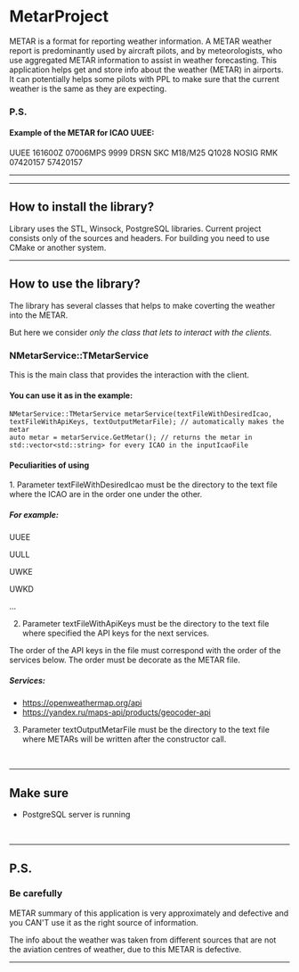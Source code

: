 # MetarProject
METAR is a format for reporting weather information. A METAR weather report is predominantly used by aircraft pilots, and by meteorologists, who use aggregated METAR information to assist in weather forecasting.
This application helps get and store info about the weather (METAR) in airports. It can potentially helps some pilots with PPL to make sure that the current weather is the same as they are expecting.
<h3>P.S.</h3>
<h4>Example of the METAR for ICAO UUEE:</h4>

UUEE 161600Z 07006MPS 9999 DRSN SKC M18/M25 Q1028 NOSIG RMK 07420157 57420157
<br>
<hr>
<hr>
<h2>How to install the library?</h2>
Library uses the STL, Winsock, PostgreSQL libraries.
Current project consists only of the sources and headers.
For building you need to use CMake or another system.
<br>
<hr>
<h2>How to use the library?</h2>
The library has several classes that helps to make coverting the weather into the METAR. 

But here we consider *only the class that lets to interact with the clients.*
<h3>NMetarService::TMetarService</h3>
This is the main class that provides the interaction with the client.

<h4>You can use it as in the example:</h4>

```
NMetarService::TMetarService metarService(textFileWithDesiredIcao, textFileWithApiKeys, textOutputMetarFile); // automatically makes the metar
auto metar = metarService.GetMetar(); // returns the metar in std::vector<std::string> for every ICAO in the inputIcaoFile
```
<h4>Peculiarities of using</h4>
1. Parameter textFileWithDesiredIcao must be the directory to the text file where the ICAO are in the order one under the other.
<h5>For example:</h5>

UUEE

UULL

UWKE

UWKD

...

2. Parameter textFileWithApiKeys must be the directory to the text file where specified the API keys for the next services.

The order of the API keys in the file must correspond with the order of the services below. The order must be decorate as the METAR file.
<h5>Services:</h5>

- https://openweathermap.org/api
- https://yandex.ru/maps-api/products/geocoder-api

3. Parameter textOutputMetarFile must be the directory to the text file where METARs will be written after the constructor call.


<br>
<hr>
<h2>Make sure</h2>

- PostgreSQL server is running

<br>
<hr>
<h2>P.S.</h2>
<h3>Be carefully</h3>
METAR summary of this application is very approximately and defective and you CAN'T use it as
the right source of information.

The info about the weather was taken from different sources that are not the aviation centres of weather,
due to this METAR is defective.
<br>
<hr>
